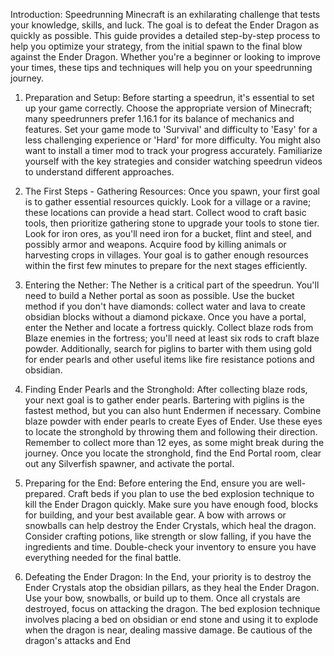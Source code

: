 Introduction:
Speedrunning Minecraft is an exhilarating challenge that tests your knowledge, skills, and luck. The goal is to defeat the Ender Dragon as quickly as possible. This guide provides a detailed step-by-step process to help you optimize your strategy, from the initial spawn to the final blow against the Ender Dragon. Whether you're a beginner or looking to improve your times, these tips and techniques will help you on your speedrunning journey.

1. Preparation and Setup:
Before starting a speedrun, it's essential to set up your game correctly. Choose the appropriate version of Minecraft; many speedrunners prefer 1.16.1 for its balance of mechanics and features. Set your game mode to 'Survival' and difficulty to 'Easy' for a less challenging experience or 'Hard' for more difficulty. You might also want to install a timer mod to track your progress accurately. Familiarize yourself with the key strategies and consider watching speedrun videos to understand different approaches.

2. The First Steps - Gathering Resources:
Once you spawn, your first goal is to gather essential resources quickly. Look for a village or a ravine; these locations can provide a head start. Collect wood to craft basic tools, then prioritize gathering stone to upgrade your tools to stone tier. Look for iron ores, as you'll need iron for a bucket, flint and steel, and possibly armor and weapons. Acquire food by killing animals or harvesting crops in villages. Your goal is to gather enough resources within the first few minutes to prepare for the next stages efficiently.

3. Entering the Nether:
The Nether is a critical part of the speedrun. You'll need to build a Nether portal as soon as possible. Use the bucket method if you don't have diamonds: collect water and lava to create obsidian blocks without a diamond pickaxe. Once you have a portal, enter the Nether and locate a fortress quickly. Collect blaze rods from Blaze enemies in the fortress; you'll need at least six rods to craft blaze powder. Additionally, search for piglins to barter with them using gold for ender pearls and other useful items like fire resistance potions and obsidian.

4. Finding Ender Pearls and the Stronghold:
After collecting blaze rods, your next goal is to gather ender pearls. Bartering with piglins is the fastest method, but you can also hunt Endermen if necessary. Combine blaze powder with ender pearls to create Eyes of Ender. Use these eyes to locate the stronghold by throwing them and following their direction. Remember to collect more than 12 eyes, as some might break during the journey. Once you locate the stronghold, find the End Portal room, clear out any Silverfish spawner, and activate the portal.

5. Preparing for the End:
Before entering the End, ensure you are well-prepared. Craft beds if you plan to use the bed explosion technique to kill the Ender Dragon quickly. Make sure you have enough food, blocks for building, and your best available gear. A bow with arrows or snowballs can help destroy the Ender Crystals, which heal the dragon. Consider crafting potions, like strength or slow falling, if you have the ingredients and time. Double-check your inventory to ensure you have everything needed for the final battle.

6. Defeating the Ender Dragon:
In the End, your priority is to destroy the Ender Crystals atop the obsidian pillars, as they heal the Ender Dragon. Use your bow, snowballs, or build up to them. Once all crystals are destroyed, focus on attacking the dragon. The bed explosion technique involves placing a bed on obsidian or end stone and using it to explode when the dragon is near, dealing massive damage. Be cautious of the dragon's attacks and End
